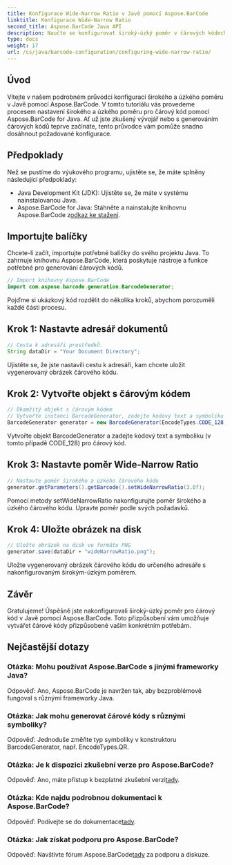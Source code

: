 ```yaml
---
title: Konfigurace Wide-Narrow Ratio v Javě pomocí Aspose.BarCode
linktitle: Konfigurace Wide-Narrow Ratio
second_title: Aspose.BarCode Java API
description: Naučte se konfigurovat široký-úzký poměr v čárových kódech Java pomocí Aspose.BarCode. Postupujte podle našeho podrobného průvodce pro bezproblémové přizpůsobení.
type: docs
weight: 17
url: /cs/java/barcode-configuration/configuring-wide-narrow-ratio/
---
```


## Úvod

Vítejte v našem podrobném průvodci konfigurací širokého a úzkého poměru v Javě pomocí Aspose.BarCode. V tomto tutoriálu vás provedeme procesem nastavení širokého a úzkého poměru pro čárový kód pomocí Aspose.BarCode for Java. Ať už jste zkušený vývojář nebo s generováním čárových kódů teprve začínáte, tento průvodce vám pomůže snadno dosáhnout požadované konfigurace.

## Předpoklady

Než se pustíme do výukového programu, ujistěte se, že máte splněny následující předpoklady:

- Java Development Kit (JDK): Ujistěte se, že máte v systému nainstalovanou Java.
-  Aspose.BarCode for Java: Stáhněte a nainstalujte knihovnu Aspose.BarCode z[odkaz ke stažení](https://releases.aspose.com/barcode/java/).

## Importujte balíčky

Chcete-li začít, importujte potřebné balíčky do svého projektu Java. To zahrnuje knihovnu Aspose.BarCode, která poskytuje nástroje a funkce potřebné pro generování čárových kódů.

```java
// Import knihovny Aspose.BarCode
import com.aspose.barcode.generation.BarcodeGenerator;
```

Pojďme si ukázkový kód rozdělit do několika kroků, abychom porozuměli každé části procesu.

## Krok 1: Nastavte adresář dokumentů

```java
// Cesta k adresáři prostředků.
String dataDir = "Your Document Directory";
```

Ujistěte se, že jste nastavili cestu k adresáři, kam chcete uložit vygenerovaný obrázek čárového kódu.

## Krok 2: Vytvořte objekt s čárovým kódem

```java
// Okamžitý objekt s čárovým kódem
// Vytvořte instanci BarcodeGenerator, zadejte kódový text a symboliku v konstruktoru
BarcodeGenerator generator = new BarcodeGenerator(EncodeTypes.CODE_128, "12345678");
```

Vytvořte objekt BarcodeGenerator a zadejte kódový text a symboliku (v tomto případě CODE_128) pro čárový kód.

## Krok 3: Nastavte poměr Wide-Narrow Ratio

```java
// Nastavte poměr širokého a úzkého čárového kódu
generator.getParameters().getBarcode().setWideNarrowRatio(3.0f);
```

Pomocí metody setWideNarrowRatio nakonfigurujte poměr širokého a úzkého čárového kódu. Upravte poměr podle svých požadavků.

## Krok 4: Uložte obrázek na disk

```java
// Uložte obrázek na disk ve formátu PNG
generator.save(dataDir + "wideNarrowRatio.png");
```

Uložte vygenerovaný obrázek čárového kódu do určeného adresáře s nakonfigurovaným širokým-úzkým poměrem.

## Závěr

Gratulujeme! Úspěšně jste nakonfigurovali široký-úzký poměr pro čárový kód v Javě pomocí Aspose.BarCode. Toto přizpůsobení vám umožňuje vytvářet čárové kódy přizpůsobené vašim konkrétním potřebám.

## Nejčastější dotazy

### Otázka: Mohu používat Aspose.BarCode s jinými frameworky Java?
Odpověď: Ano, Aspose.BarCode je navržen tak, aby bezproblémově fungoval s různými frameworky Java.

### Otázka: Jak mohu generovat čárové kódy s různými symboliky?
Odpověď: Jednoduše změňte typ symboliky v konstruktoru BarcodeGenerator, např. EncodeTypes.QR.

### Otázka: Je k dispozici zkušební verze pro Aspose.BarCode?
 Odpověď: Ano, máte přístup k bezplatné zkušební verzi[tady](https://releases.aspose.com/).

### Otázka: Kde najdu podrobnou dokumentaci k Aspose.BarCode?
 Odpověď: Podívejte se do dokumentace[tady](https://reference.aspose.com/barcode/java/).

### Otázka: Jak získat podporu pro Aspose.BarCode?
 Odpověď: Navštivte fórum Aspose.BarCode[tady](https://forum.aspose.com/c/barcode/13) za podporu a diskuze.